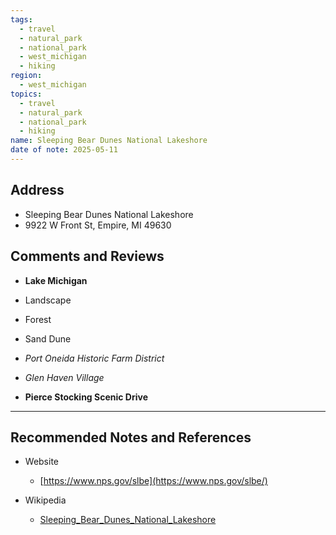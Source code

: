 ```yaml
---
tags:
  - travel
  - natural_park
  - national_park
  - west_michigan
  - hiking
region:
  - west_michigan
topics:
  - travel
  - natural_park
  - national_park
  - hiking
name: Sleeping Bear Dunes National Lakeshore
date of note: 2025-05-11
---
```


## Address

- Sleeping Bear Dunes National Lakeshore
- 9922 W Front St, Empire, MI 49630


## Comments and Reviews

- **Lake Michigan**
- Landscape
- Forest
- Sand Dune


- *Port Oneida Historic Farm District*
- *Glen Haven Village*
- **Pierce Stocking Scenic Drive**



-----------
##  Recommended Notes and References

- Website
	- [https://www.nps.gov/slbe](https://www.nps.gov/slbe/)

- Wikipedia
	- [Sleeping_Bear_Dunes_National_Lakeshore](https://en.wikipedia.org/wiki/Sleeping_Bear_Dunes_National_Lakeshore)
